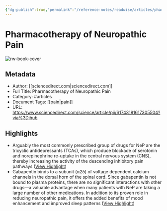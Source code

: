 ```yaml
---
{"dg-publish":true,"permalink":"/reference-notes/readwise/articles/pharmacotherapy-of-neuropathic-pain/"}
---
```


# Pharmacotherapy of Neuropathic Pain

![rw-book-cover](https://ars.els-cdn.com/content/image/1-s2.0-S1743181617X70595-cov150h.gif)

## Metadata
- Author: [[sciencedirect.com\|sciencedirect.com]]
- Full Title: Pharmacotherapy of Neuropathic Pain
- Category: #articles
- Document Tags: [[pain\|pain]] 
- URL: https://www.sciencedirect.com/science/article/pii/S1743181617305504?via%3Dihub

## Highlights
- Arguably the most commonly prescribed group of drugs for NeP are the tricyclic antidepressants (TCAs), which produce blockade of serotonin and norepinephrine re-uptake in the central nervous system (CNS), thereby increasing the activity of the descending inhibitory pain pathways ([View Highlight](https://read.readwise.io/read/01h3ht70n5qeh87nhekem770x2))
- Gabapentin binds to a subunit (α2δ) of voltage dependent calcium channels in the dorsal horn of the spinal cord. Since gabapentin is not bound to plasma proteins, there are no significant interactions with other drugs—a valuable advantage when many patients with NeP are taking a large number of other medications. In addition to its proven role in reducing neuropathic pain, it offers the added benefits of mood enhancement and improved sleep patterns ([View Highlight](https://read.readwise.io/read/01h3hth1m41h7kw8ncamnwryy0))
